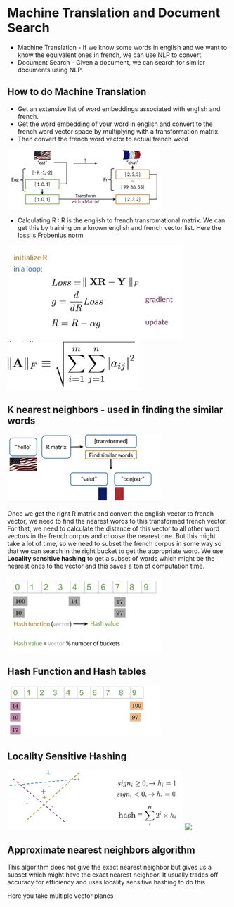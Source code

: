 # Machine Translation and Document Search 

- Machine Translation - If we know some words in english and we want to know the equivalent ones in french, we can use NLP to convert. 
- Document Search - Given a document, we can search for similar documents using NLP. 

## How to do Machine Translation
- Get an extensive list of word embeddings associated with english and french. 
- Get the word embedding of your word in english and convert to the french word vector space by multiplying with a transformation matrix.  
- Then convert the french word vector to actual french word 

<img src= "Plots/1.png"  width = '350'>

- Calculating R : R is the english to french transromational matrix. We can get this by training on a known english and french vector list. Here the loss is Frobenius norm


<p float="left">
  <img src="Plots/2.png" width="400" />
  
  <img src="Plots/3.png" width="300" /> 
</p>


## K nearest neighbors - used in finding the similar words

<img src= "Plots/4.png"  width = '350'>

Once we get the right R matrix and convert the english vector to french vector, we need to find the nearest words to this transformed french vector. For that, we need to calculate the distance of this vector to all other word vectors in the french corpus and choose the nearest one. But this might take a lot of time, so we need to subset the french corpus in some way so that we can search in the right bucket to get the appropriate word. We use **Locality sensitive hashing** to get a subset of words which might be the nearest ones to the vector and this saves a ton of computation time. 


<img src= "Plots/5.png"  width = '350'>


## Hash Function and Hash tables

<img src= "Plots/6.png"  width = '350'>

## Locality Sensitive Hashing 

<p float="left">
  <img src="Plots/7.png" width="400" />
  
  <img src="Plots/8.png" width="300" /> 
</p>


## Approximate nearest neighbors algorithm 
This algorithm does not give the exact nearest neighbor but gives us a subset which might have the exact nearest neighbor. It usually trades off accuracy for efficiency and uses locality sensitive hashing to do this 

Here you take multiple vector planes




